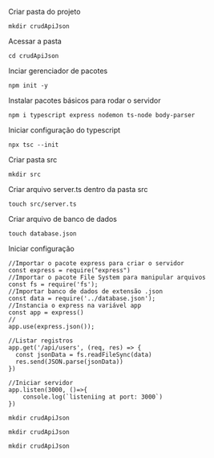 Criar pasta do projeto
```
mkdir crudApiJson
```
Acessar a pasta
```
cd crudApiJson
```
Inciar gerenciador de pacotes
```
npm init -y
```
Instalar pacotes básicos para rodar o servidor
```
npm i typescript express nodemon ts-node body-parser
```
Iniciar configuração do typescript
```
npx tsc --init
```
Criar pasta src
```
mkdir src
```
Criar arquivo server.ts dentro da pasta src
```
touch src/server.ts
```
Criar arquivo de banco de dados
```
touch database.json
```

Iniciar configuração 
```
//Importar o pacote express para criar o servidor
const express = require("express")
//Importar o pacote File System para manipular arquivos
const fs = require('fs');
//Importar banco de dados de extensão .json
const data = require('../database.json'); 
//Instancia o express na variável app
const app = express()
//
app.use(express.json());

//Listar registros
app.get('/api/users', (req, res) => {
  const jsonData = fs.readFileSync(data)
  res.send(JSON.parse(jsonData))
})

//Iniciar servidor
app.listen(3000, ()=>{
    console.log(`listeniing at port: 3000`)
}) 
```
```
mkdir crudApiJson
```
```
mkdir crudApiJson
```
```
mkdir crudApiJson
```
